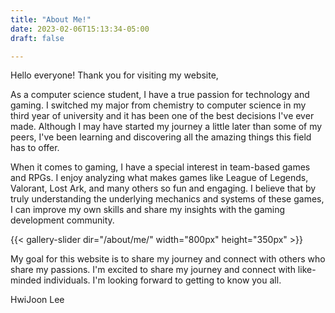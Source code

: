 ```yaml
---
title: "About Me!"
date: 2023-02-06T15:13:34-05:00
draft: false

---
```

Hello everyone! Thank you for visiting my website,

As a computer science student, I have a true passion for technology and gaming. I switched my major from chemistry to computer science in my third year of university and it has been one of the best decisions I've ever made. Although I may have started my journey a little later than some of my peers, I've been learning and discovering all the amazing things this field has to offer.

When it comes to gaming, I have a special interest in team-based games and RPGs. I enjoy analyzing what makes games like League of Legends, Valorant, Lost Ark, and many others so fun and engaging. I believe that by truly understanding the underlying mechanics and systems of these games, I can improve my own skills and share my insights with the gaming development community.

{{< gallery-slider dir="/about/me/" width="800px" height="350px" >}}

My goal for this website is to share my journey and connect with others who share my passions. I'm excited to share my journey and connect with like-minded individuals. I'm looking forward to getting to know you all. 

HwiJoon Lee


